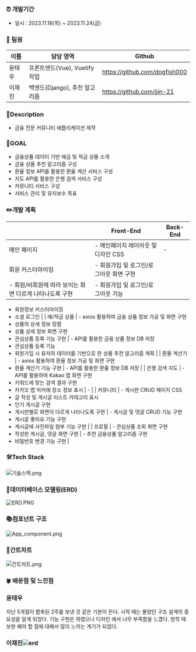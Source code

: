 ### ⏰ 개발기간

- 일시 : 2023.11.16(목) ~ 2023.11.24(금)

### **🤝 팀원**

| 이름 | 담당 영역 | Github |
| --- | --- | --- |
| 윤태우 | 프론트엔드(Vue), Vuetify 작업 | https://github.com/dogfish000 |
| 이재진 | 백엔드(Django), 추천 알고리즘 | https://github.com/jjin-21 |

### 📃Description

- 금융 전문 커뮤니티 애플리케이션 제작

### 🎯GOAL

- 금융상품 데이터 기반 예금 및 적금 상품 소개
- 금융 상품 추천 알고리즘 구성
- 환율 정보 API를 활용한 환율 계산 서비스 구성
- 지도 API를 활용한 은행 검색 서비스 구성
- 커뮤니티 서비스 구성
- 서비스 관리 및 유지보수 목표

### ✏️개발 계획

|  | Front-End | Back-End |
| --- | --- | --- |
| 메인 페이지 | - 메인페이지 레이아웃 및 디자인 CSS   | - |
| 회원 커스터마이징 | - 회원가입 및 로그인/로그아웃 화면 구현 
- 회원/비회원에 따라 보이는 화면 다르게 나타나도록 구현  | - 회원가입 및 로그인/로그아웃 기능
- 회원정보 커스터마이징
- 소셜 로그인 |
| 예/적금 상품 | - axios 활용하여 금융 상품 정보 가공 및 화면 구현 
- 상품의 상세 정보 정렬
- 상품 상세 정보 화면 구현 
- 관심상품 등록 기능 구현 | - API를 활용한 금융 상품 정보 DB 저장 
- 관심상품 등록 기능 
- 회원가입 시 유저의 데이터를 기반으로 한 상품 추천 알고리즘 계획 |
| 환율 계산기 | - axios 활용하여 환율 정보 가공 및 화면 구현 
- 환율 계산기 기능 구현 | - API를 활용한 환율 정보 DB 저장 |
| 은행 검색 지도 | - API를 활용하여 Kakao 맵 화면 구현 
- 키워드에 맞는 검색 결과 구현 
- 카카오 맵 마커에 장소 정보 표시 | - |
| 커뮤니티 | - 게시판 CRUD 페이지 CSS 
- 글 작성 및 게시글 리스트 카테고리 표시
- 인기 게시글 구현
- 게시판별로 화면이 다르게 나타나도록 구현 | - 게시글 및 댓글 CRUD 기능 구현
- 게시글 좋아요 기능 구현
- 게시글에 사진파일 첨부 기능 구현 |
| 프로필 | - 관심상품 조회 화면 구현
- 작성한 게시글, 댓글 화면 구현 | - 추천 금융상품 알고리즘 구현
- 비밀번호 변경 기능 구현 |

### 🛠Tech Stack

![기술스택.png](https://prod-files-secure.s3.us-west-2.amazonaws.com/61ad065d-e901-4822-92e8-90f905def7b6/3459e497-42f1-4441-bdcd-8277f815430a/%E1%84%80%E1%85%B5%E1%84%89%E1%85%AE%E1%86%AF%E1%84%89%E1%85%B3%E1%84%90%E1%85%A2%E1%86%A8.png)

### 💠데이터베이스 모델링(ERD)

![ERD.PNG](https://prod-files-secure.s3.us-west-2.amazonaws.com/61ad065d-e901-4822-92e8-90f905def7b6/a9b6d339-5cd6-4577-ba82-900981d412a3/ERD.png)

### 📚컴포넌트 구조

![App_component.png](https://prod-files-secure.s3.us-west-2.amazonaws.com/61ad065d-e901-4822-92e8-90f905def7b6/4b4abdd1-621c-4763-a967-7ef15cd83c29/App_component.png)

### 🧾간트차트

![간트차트.png](https://prod-files-secure.s3.us-west-2.amazonaws.com/61ad065d-e901-4822-92e8-90f905def7b6/43a3ed75-39ba-4e91-bd85-917c89a9baa5/%E1%84%80%E1%85%A1%E1%86%AB%E1%84%90%E1%85%B3%E1%84%8E%E1%85%A1%E1%84%90%E1%85%B3.png)

### 🍀 배운점 및 느낀점

### 윤태우

지난 5개월이 함축된 2주를 보낸 것 같은 기분이 든다.
시작 때는 몰랐던 구조 설계의 중요성을 알게 되었다.
기능 구현은 하였으나 디자인 에서 너무 부족함을 느꼈다.
방학 때 보완 해야 할 점에 대해서 많이 느끼는 계기가 되었다.

### 이재진![erd](https://github.com/jjin-21/finance_pjt/assets/113574354/03fb7b40-ff2e-45d4-aeda-c52a7337eae6)
